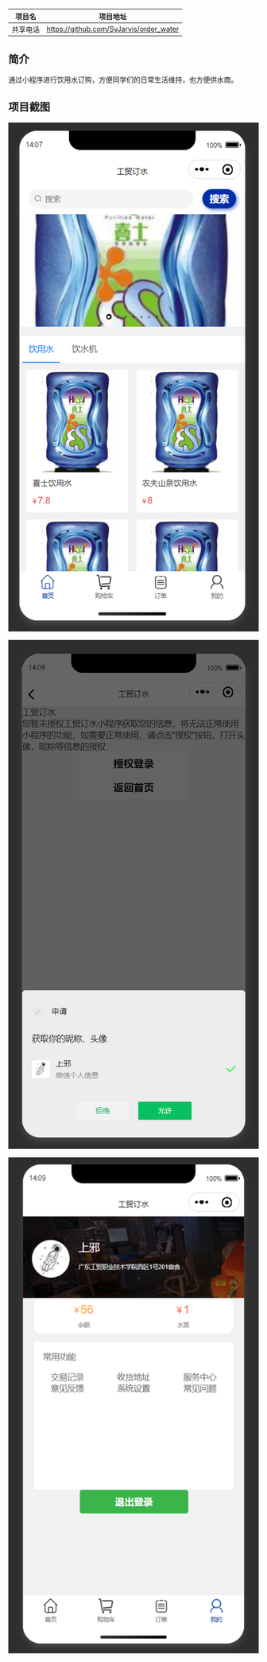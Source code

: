 |项目名    |项目地址                                     |
|:-------:|:-------------------------------------------:|
|共享电话  |https://github.com/SyJarvis/order_water|

## 简介

通过小程序进行饮用水订购，方便同学们的日常生活维持，也方便供水商。



## 项目截图

![1653286096432](https://raw.githubusercontent.com/SyJarvis/order_water/main/document/img/1653286096432.png)



![1653286210350](https://raw.githubusercontent.com/SyJarvis/order_water/main/document/img/1653286210350.png)



![1653286228424](https://raw.githubusercontent.com/SyJarvis/order_water/main/document/img/1653286228424.png)
